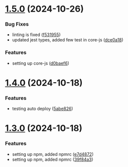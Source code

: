 # [1.5.0](https://github.com/open-socket/js-sdk/compare/v1.4.0...v1.5.0) (2024-10-26)


### Bug Fixes

* linting is fixed ([f531955](https://github.com/open-socket/js-sdk/commit/f531955731f979e682d070799983b399ea2393d7))
* updated jest types, added few test in core-js ([dce0a18](https://github.com/open-socket/js-sdk/commit/dce0a183d861e19d9f2d128aa1e342e6bb636d9d))


### Features

* setting up core-js ([d0baef6](https://github.com/open-socket/js-sdk/commit/d0baef6fc35d21b45b18f02c2ad385d000c8b72f))

# [1.4.0](https://github.com/open-socket/js-sdk/compare/v1.3.0...v1.4.0) (2024-10-18)


### Features

* testing auto deploy ([5abe826](https://github.com/open-socket/js-sdk/commit/5abe826d863fbdfbe3ef54cdb192b4e51e1c36cf))

# [1.3.0](https://github.com/open-socket/js-sdk/compare/v1.2.0...v1.3.0) (2024-10-18)


### Features

* setting up npm, added npmrc ([e7d4872](https://github.com/open-socket/js-sdk/commit/e7d4872b10395f800696c33553b77397ac315a06))
* setting up npm, added npmrc ([39f84a3](https://github.com/open-socket/js-sdk/commit/39f84a34d3c86177cc1ece68626219f79de2b1f7))
